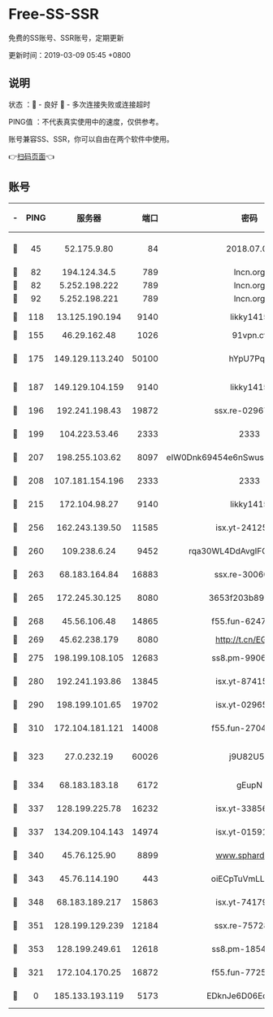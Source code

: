 # Free-SS-SSR

免费的SS账号、SSR账号，定期更新

更新时间：2019-03-09 05:45 +0800

## 说明

状态     ：🙂 - 良好 🙁 - 多次连接失败或连接超时

PING值   ：不代表真实使用中的速度，仅供参考。

账号兼容SS、SSR，你可以自由在两个软件中使用。

👉[扫码页面](https://liesauer.github.io/Free-SS-SSR/)👈

## 账号

|-|PING|服务器|端口|密码|加密方式|区域|
|:----:|:----:|:-----:|-----:|:----:|:----:|:----:|
|🙂|45|52.175.9.80|84|2018.07.07|chacha20-ietf-poly1305|HK|
|🙂|82|194.124.34.5|789|lncn.org|rc4|JP|
|🙂|82|5.252.198.222|789|lncn.org|rc4|JP|
|🙂|92|5.252.198.221|789|lncn.org|rc4|JP|
|🙂|118|13.125.190.194|9140|likky1415|aes-256-cfb|KR|
|🙂|155|46.29.162.48|1026|91vpn.cf|rc4-md5|RU|
|🙂|175|149.129.113.240|50100|hYpU7PqP|chacha20-ietf-poly1305|CN|
|🙂|187|149.129.104.159|9140|likky1415|aes-256-cfb|CN|
|🙂|196|192.241.198.43|19872|ssx.re-02967346|aes-256-cfb|US|
|🙂|199|104.223.53.46|2333|2333|aes-256-cfb|US|
|🙂|207|198.255.103.62|8097|eIW0Dnk69454e6nSwuspv9DmS201tQ0D|aes-256-cfb|US|
|🙂|208|107.181.154.196|2333|2333|aes-256-cfb|US|
|🙂|215|172.104.98.27|9140|likky1415|aes-256-cfb|JP|
|🙂|256|162.243.139.50|11585|isx.yt-24125616|aes-256-cfb|US|
|🙂|260|109.238.6.24|9452|rqa30WL4DdAvgIFG6Fs3znzTa|aes-256-cfb|FR|
|🙂|263|68.183.164.84|16883|ssx.re-30060454|aes-256-cfb|US|
|🙂|265|172.245.30.125|8080|3653f203b896678d|chacha20-ietf|US|
|🙂|268|45.56.106.48|14865|f55.fun-62476788|aes-256-cfb|US|
|🙂|269|45.62.238.179|8080|http://t.cn/EGJIyrl|rc4-md5|CA|
|🙂|275|198.199.108.105|12683|ss8.pm-99061296|aes-256-cfb|US|
|🙂|280|192.241.193.86|13845|isx.yt-87415016|aes-256-cfb|US|
|🙂|290|198.199.101.65|19702|isx.yt-02965694|aes-256-cfb|US|
|🙂|310|172.104.181.121|14008|f55.fun-27044254|aes-256-cfb|SG|
|🙂|323|27.0.232.19|60026|j9U82U53|xchacha20-ietf-poly1305|HK|
|🙂|334|68.183.183.18|6172|gEupN|aes-256-cfb|SG|
|🙂|337|128.199.225.78|16232|isx.yt-33856975|aes-256-cfb|SG|
|🙂|337|134.209.104.143|14974|isx.yt-01591248|aes-256-cfb|SG|
|🙂|340|45.76.125.90|8899|www.sphard.com|aes-256-cfb|AU|
|🙂|343|45.76.114.190|443|oiECpTuVmLLxk4Ts|aes-256-cfb|AU|
|🙂|348|68.183.189.217|15863|isx.yt-74179811|aes-256-cfb|SG|
|🙂|351|128.199.129.239|12184|ssx.re-75728263|aes-256-cfb|SG|
|🙂|353|128.199.249.61|12618|ss8.pm-18545476|aes-256-cfb|SG|
|🙂|321|172.104.170.25|16872|f55.fun-77257659|aes-256-cfb|SG|
|🙁|0|185.133.193.119|5173|EDknJe6D06EoWDaw|aes-256-cfb|US|
